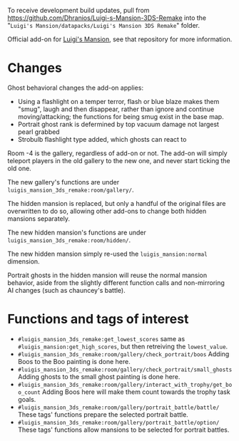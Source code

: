 To receive development build updates, pull from https://github.com/Dhranios/Luigi-s-Mansion-3DS-Remake into the "`Luigi's Mansion/datapacks/Luigi's Mansion 3DS Remake`" folder.

Official add-on for [Luigi's Mansion](https://github.com/Dhranios/Luigi-s-Mansion), see that repository for more information.

# Changes
Ghost behavioral changes the add-on applies:
* Using a flashlight on a temper terror, flash or blue blaze makes them "smug", laugh and then disappear, rather than ignore and continue moving/attacking; the functions for being smug exist in the base map.
* Portrait ghost rank is defermined by top vacuum damage not largest pearl grabbed
* Strobulb flashlight type added, which ghosts can react to

Room -4 is the gallery, regardless of add-on or not. The add-on will simply teleport players in the old gallery to the new one, and never start ticking the old one.

The new gallery's functions are under `luigis_mansion_3ds_remake:room/gallery/`.

The hidden mansion is replaced, but only a handful of the original files are overwritten to do so, allowing other add-ons to change both hidden mansions separately.

The new hidden mansion's functions are under `luigis_mansion_3ds_remake:room/hidden/`.

The new hidden mansion simply re-used the `luigis_mansion:normal` dimension.

Portrait ghosts in the hidden mansion will reuse the normal mansion behavior, aside from the slightly different function calls and non-mirroring AI changes (such as chauncey's battle).

# Functions and tags of interest
* `#luigis_mansion_3ds_remake:get_lowest_scores` same as `#luigis_mansion:get_high_scores`, but then retreiving the `lowest_value`.
* `#luigis_mansion_3ds_remake:room/gallery/check_portrait/boos` Adding Boos to the Boo painting is done here.
* `#luigis_mansion_3ds_remake:room/gallery/check_portrait/small_ghosts` Adding ghosts to the small ghost painting is done here.
* `#luigis_mansion_3ds_remake:room/gallery/interact_with_trophy/get_boo_count` Adding Boos here will make them count towards the trophy task goals.
* `#luigis_mansion_3ds_remake:room/gallery/portrait_battle/battle/` These tags' functions prepare the selected portrait battle.
* `#luigis_mansion_3ds_remake:room/gallery/portrait_battle/option/` These tags' functions allow mansions to be selected for portrait battles.